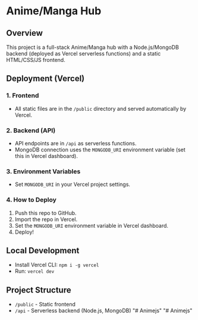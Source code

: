 # Anime/Manga Hub

## Overview
This project is a full-stack Anime/Manga hub with a Node.js/MongoDB backend (deployed as Vercel serverless functions) and a static HTML/CSS/JS frontend.

## Deployment (Vercel)

### 1. **Frontend**
- All static files are in the `/public` directory and served automatically by Vercel.

### 2. **Backend (API)**
- API endpoints are in `/api` as serverless functions.
- MongoDB connection uses the `MONGODB_URI` environment variable (set this in Vercel dashboard).

### 3. **Environment Variables**
- Set `MONGODB_URI` in your Vercel project settings.

### 4. **How to Deploy**
1. Push this repo to GitHub.
2. Import the repo in Vercel.
3. Set the `MONGODB_URI` environment variable in Vercel dashboard.
4. Deploy!

## Local Development
- Install Vercel CLI: `npm i -g vercel`
- Run: `vercel dev`

## Project Structure
- `/public` - Static frontend
- `/api` - Serverless backend (Node.js, MongoDB) "# Animejs" 
"# Animejs" 
